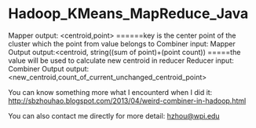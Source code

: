 Hadoop_KMeans_MapReduce_Java
============================
Mapper output: <centroid,point> ======key is the center point of the cluster which the point from value belongs to 
Combiner input: Mapper Output
         output:<centroid, string((sum of point)+(point count)) =====the value will be used to calculate new centroid in reducer
Reducer input: Combiner Output
        output:<new_centroid,count_of_current_unchanged_centroid_point>



You can know something more what I encounterd when I did it:
http://sbzhouhao.blogspot.com/2013/04/weird-combiner-in-hadoop.html

You can also contact me directly for more detail: hzhou@wpi.edu 
